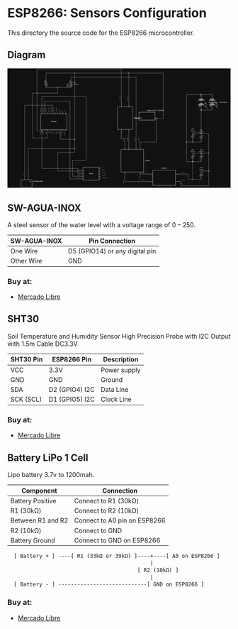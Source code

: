 # ESP8266: Sensors Configuration

This directory the source code for the ESP8266 microcontroller.

## Diagram

![diagram](./diagram.jpg)

## SW-AGUA-INOX

A steel sensor of the water level with a voltage range of 0 – 250.

SW-AGUA-INOX | Pin	Connection
----|----
One Wire |	D5 (GPIO14) or any digital pin
Other Wire |	GND

### Buy at: 
 - [Mercado Libre][1]

## SHT30

Soil Temperature and Humidity Sensor High Precision Probe with I2C Output with 1.5m Cable DC3.3V

SHT30 Pin |	ESP8266 Pin |	Description
----|----|----
VCC	| 3.3V |	Power supply
GND	| GND	| Ground
SDA	| D2 (GPIO4)	I2C | Data Line
SCK (SCL)	| D1 (GPIO5)	I2C|  Clock Line

### Buy at:
 - [Mercado Libre][2]

## Battery LiPo 1 Cell

Lipo battery 3.7v to 1200mah.

Component |	Connection
---|----
Battery Positive |	Connect to R1 (30kΩ)
R1 (30kΩ)	| Connect to R2 (10kΩ)
Between R1 and R2 | 	Connect to A0 pin on ESP8266
R2 (10kΩ)	| Connect to GND
Battery Ground	| Connect to GND on ESP8266

```
  [ Battery + ] ----[ R1 (33kΩ or 39kΩ) ]----+----[ A0 on ESP8266 ]
                                             |
                                         [ R2 (10kΩ) ]
                                             |
  [ Battery - ] ----------------------------[ GND on ESP8266 ]
```

### Buy at:
  - [Mercado Libre][3]

[1]: https://articulo.mercadolibre.com.mx/MLM-593332982-switch-sensor-nivel-agua-metal-arduino-pic-avr-raspberry-_JM
[2]: https://www.mercadolibre.com.mx/sensor-de-humedad-del-suelo-sonda-de-temperatura-alta-prec/p/MLM2000952700
[3]: https://articulo.mercadolibre.com.mx/MLM-3264635028-bateria-lipo-37v-1200mah-3cables-_JM
